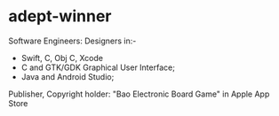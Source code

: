 # adept-winner

Software Engineers: Designers in:-
- Swift, C, Obj C, Xcode
- C and GTK/GDK Graphical User Interface;
- Java and Android Studio;

Publisher, Copyright holder: "Bao Electronic Board Game" in Apple App Store
